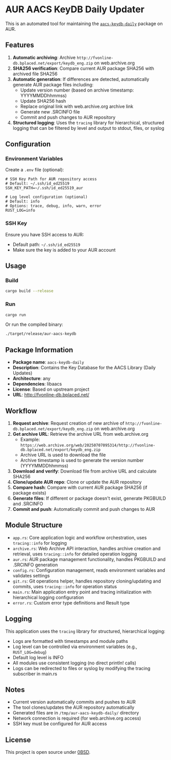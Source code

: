# AUR AACS KeyDB Daily Updater

This is an automated tool for maintaining the [`aacs-keydb-daily`](https://aur.archlinux.org/packages/aacs-keydb-daily) package on AUR.

## Features

1. **Automatic archiving**: Archive `http://fvonline-db.bplaced.net/export/keydb_eng.zip` on web.archive.org
2. **SHA256 verification**: Compare current AUR package SHA256 with archived file SHA256
3. **Automatic generation**: If differences are detected, automatically generate AUR package files including:
   - Update version number (based on archive timestamp: YYYYMMDDhhmmss)
   - Update SHA256 hash
   - Replace original link with web.archive.org archive link
   - Generate new .SRCINFO file
   - Commit and push changes to AUR repository
4. **Structured logging**: Uses the `tracing` library for hierarchical, structured logging that can be filtered by level and output to stdout, files, or syslog

## Configuration

### Environment Variables

Create a `.env` file (optional):

```env
# SSH Key Path for AUR repository access
# Default: ~/.ssh/id_ed25519
SSH_KEY_PATH=~/.ssh/id_ed25519_aur

# Log level configuration (optional)
# Default: info
# Options: trace, debug, info, warn, error
RUST_LOG=info
```

### SSH Key

Ensure you have SSH access to AUR:

- Default path: `~/.ssh/id_ed25519`
- Make sure the key is added to your AUR account

## Usage

### Build

```bash
cargo build --release
```

### Run

```bash
cargo run
```

Or run the compiled binary:

```bash
./target/release/aur-aacs-keydb
```

## Package Information

- **Package name**: `aacs-keydb-daily`
- **Description**: Contains the Key Database for the AACS Library (Daily Updates)
- **Architecture**: any
- **Dependencies**: libaacs
- **License**: Based on upstream project
- **URL**: <http://fvonline-db.bplaced.net/>

## Workflow

1. **Request archive**: Request creation of new archive of `http://fvonline-db.bplaced.net/export/keydb_eng.zip` on web.archive.org
2. **Get archive URL**: Retrieve the archive URL from web.archive.org
   - Example: `https://web.archive.org/web/20250707095314/http://fvonline-db.bplaced.net/export/keydb_eng.zip`
   - Archive URL is used to download the file
   - Archive timestamp is used to generate the version number (YYYYMMDDhhmmss)
3. **Download and verify**: Download file from archive URL and calculate SHA256
4. **Clone/update AUR repo**: Clone or update the AUR repository
5. **Compare hash**: Compare with current AUR package SHA256 (if package exists)
6. **Generate files**: If different or package doesn't exist, generate PKGBUILD and .SRCINFO
7. **Commit and push**: Automatically commit and push changes to AUR

## Module Structure

- `app.rs`: Core application logic and workflow orchestration, uses `tracing::info` for logging
- `archive.rs`: Web Archive API interaction, handles archive creation and retrieval, uses `tracing::info` for detailed operation logging
- `aur.rs`: AUR package management functionality, handles PKGBUILD and .SRCINFO generation
- `config.rs`: Configuration management, reads environment variables and validates settings
- `git.rs`: Git operations helper, handles repository cloning/updating and commits, uses `tracing::info` for operation status
- `main.rs`: Main application entry point and tracing initialization with hierarchical logging configuration
- `error.rs`: Custom error type definitions and Result type

## Logging

This application uses the `tracing` library for structured, hierarchical logging:

- Logs are formatted with timestamps and module paths
- Log level can be controlled via environment variables (e.g., `RUST_LOG=debug`)
- Default log level is INFO
- All modules use consistent logging (no direct println! calls)
- Logs can be redirected to files or syslog by modifying the tracing subscriber in main.rs

## Notes

- Current version automatically commits and pushes to AUR
- The tool clones/updates the AUR repository automatically
- Generated files are in `/tmp/aur-aacs-keydb-daily/` directory
- Network connection is required (for web.archive.org access)
- SSH key must be configured for AUR access

## License

This project is open source under [0BSD](https://opensource.org/licenses/0BSD).
